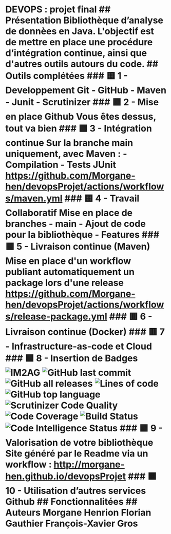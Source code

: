 # DEVOPS : projet final ## Présentation Bibliothèque d’analyse de donnèes en Java. L'objectif est de mettre en place une procédure d’intégration continue, ainsi que d'autres outils autours du code. ## Outils complétées ### 🟨 1 - Developpement Git - GitHub - Maven - Junit - Scrutinizer ### 🟩 2 - Mise en place Github Vous êtes dessus, tout va bien ### 🟩 3 - Intégration continue Sur la branche main uniquement, avec Maven : - Compilation - Tests JUnit https://github.com/Morgane-hen/devopsProjet/actions/workflows/maven.yml ### 🟨 4 - Travail Collaboratif Mise en place de branches - main - Ajout de code pour la bibliothèque - Features ### 🟩 5 - Livraison continue (Maven) Mise en place d'un workflow publiant automatiquement un package lors d'une release https://github.com/Morgane-hen/devopsProjet/actions/workflows/release-package.yml ### 🟥 6 - Livraison continue (Docker) ### 🟥 7 - Infrastructure-as-code et Cloud ### 🟩 8 - Insertion de Badges ![IM2AG](https://img.shields.io/badge/IM2AG-Seal%20of%20Quality-blue) ![GitHub last commit](https://img.shields.io/github/last-commit/Morgane-hen/devopsProjet) ![GitHub all releases](https://img.shields.io/github/downloads/Morgane-hen/devopsProjet/total) ![Lines of code](https://img.shields.io/tokei/lines/github/Morgane-hen/devopsProjet) ![GitHub top language](https://img.shields.io/github/languages/top/Morgane-hen/devopsProjet) ![Scrutinizer Code Quality](https://scrutinizer-ci.com/g/Morgane-hen/devopsProjet/badges/quality-score.png?b=main) ![Code Coverage](https://scrutinizer-ci.com/g/Morgane-hen/devopsProjet/badges/coverage.png?b=main) ![Build Status](https://scrutinizer-ci.com/g/Morgane-hen/devopsProjet/badges/build.png?b=main) ![Code Intelligence Status](https://scrutinizer-ci.com/g/Morgane-hen/devopsProjet/badges/code-intelligence.svg?b=main) ### 🟩 9 - Valorisation de votre bibliothèque Site généré par le Readme via un workflow : http://morgane-hen.github.io/devopsProjet ### 🟧 10 - Utilisation d’autres services Github ## Fonctionnalitées ## Auteurs Morgane Henrion Florian Gauthier François-Xavier Gros
